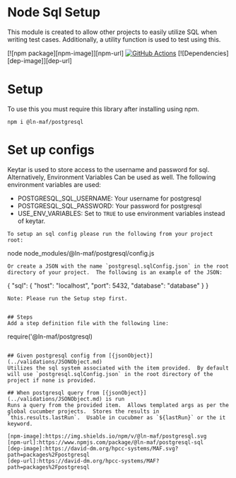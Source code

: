# Node Sql Setup

This module is created to allow other projects to easily utilize SQL when writing test cases.  Additionally, a utility function is used to test using this.

[![npm package][npm-image]][npm-url] 
[![GitHub Actions](https://github.com/hpcc-systems/MAF/workflows/Build/badge.svg)](https://github.com/hpcc-systems/MAF/actions)
[![Dependencies][dep-image]][dep-url]


# Setup

To use this you must require this library after installing using npm.
```
npm i @ln-maf/postgresql
```

# Set up configs

Keytar is used to store access to the username and password for sql. Alternatively, Environment Variables Can be used as well. The following environment variables are used:
- POSTGRESQL_SQL_USERNAME: Your username for postgresql
- POSTGRESQL_SQL_PASSWORD: Your password for postgresql
- USE_ENV_VARIABLES: Set to `TRUE` to use environment variables instead of keytar.
```
To setup an sql config please run the following from your project root:
```
node node_modules/@ln-maf/postgresql/config.js
```
Or create a JSON with the name `postgresql.sqlConfig.json` in the root directory of your project.  The following is an example of the JSON:
```
{
    "sql": {
        "host": "localhost",
        "port": 5432,
        "database": "database"
    }
}
```
Note: Please run the Setup step first.


## Steps
Add a step definition file with the following line:
```
require('@ln-maf/postgresql)
```

## Given postgresql config from [{jsonObject}](../validations/JSONObject.md)
Utilizes the sql system associated with the item provided.  By default will use `postgresql.sqlConfig.json` in the root directory of the project if none is provided.

## When postgresql query from [{jsonObject}](../validations/JSONObject.md) is run
Runs a query from the provided item.  Allows templated args as per the global cucumber projects.  Stores the results in `this.results.lastRun`.  Usable in cucubmer as `${lastRun}` or the it keyword.

[npm-image]:https://img.shields.io/npm/v/@ln-maf/postgresql.svg
[npm-url]:https://www.npmjs.com/package/@ln-maf/postgresql-sql
[dep-image]:https://david-dm.org/hpcc-systems/MAF.svg?path=packages%2Fpostgresql
[dep-url]:https://david-dm.org/hpcc-systems/MAF?path=packages%2Fpostgresql